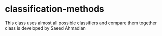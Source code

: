 # classification-methods
This class uses almost all possible classifiers and compare them together
class is developed by Saeed Ahmadian
